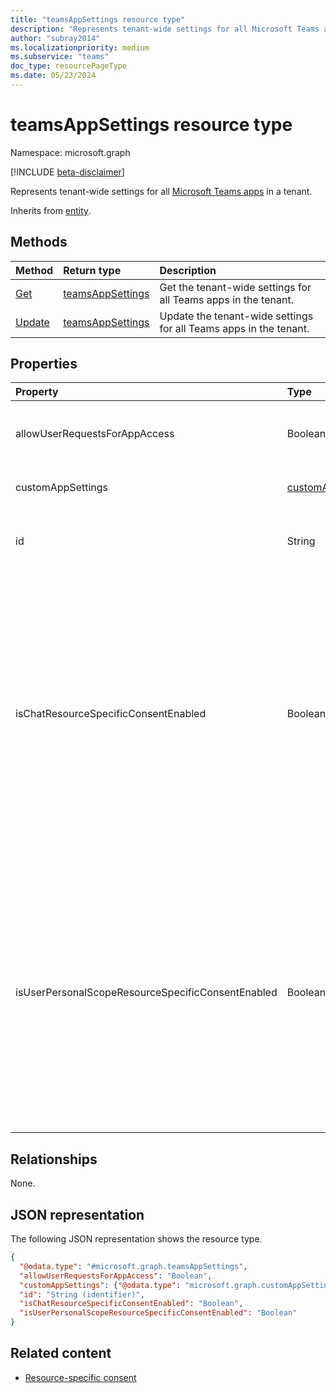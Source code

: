 ```yaml
---
title: "teamsAppSettings resource type"
description: "Represents tenant-wide settings for all Microsoft Teams apps in a tenant."
author: "subray2014"
ms.localizationpriority: medium
ms.subservice: "teams"
doc_type: resourcePageType
ms.date: 05/23/2024
---
```


# teamsAppSettings resource type

Namespace: microsoft.graph

[!INCLUDE [beta-disclaimer](../../includes/beta-disclaimer.md)]

Represents tenant-wide settings for all [Microsoft Teams apps](teamsapp.md) in a tenant.

Inherits from [entity](../resources/entity.md).

## Methods

|Method|Return type|Description|
|:---|:---|:---|
|[Get](../api/teamsappsettings-get.md)|[teamsAppSettings](../resources/teamsappsettings.md)|Get the tenant-wide settings for all Teams apps in the tenant.|
|[Update](../api/teamsappsettings-update.md)|[teamsAppSettings](../resources/teamsappsettings.md)|Update the tenant-wide settings for all Teams apps in the tenant.|

## Properties

|Property|Type|Description|
|:---|:---|:---|
|allowUserRequestsForAppAccess|Boolean|Indicates whether users are allowed to request access to the unavailable Teams apps.|
|customAppSettings|[customAppSettings](../resources/customappsettings.md)|The settings for all custom apps in the tenant.|
|id|String|Unique identifier for the **teamsAppSettings** object. Inherited from [entity](../resources/entity.md).|
|isChatResourceSpecificConsentEnabled|Boolean|Indicates whether resource-specific consent for chats/meetings has been enabled for the tenant. `True` indicates that Teams apps that are allowed in the tenant and require resource-specific permissions can be installed inside chats and meetings. `False` blocks the installation of any Teams app that requires resource-specific permissions in a chat or a meeting.|
|isUserPersonalScopeResourceSpecificConsentEnabled|Boolean|Indicates whether resource-specific consent for personal scope in Teams apps has been enabled for the tenant. `True` indicates that Teams apps that are allowed in the tenant and require resource-specific permissions can be installed in the personal scope. `False` blocks the installation of any Teams app that requires resource-specific permissions in the personal scope.|

## Relationships

None.

## JSON representation

The following JSON representation shows the resource type.
<!-- {
  "blockType": "resource",
  "keyProperty": "id",
  "@odata.type": "microsoft.graph.teamsAppSettings",
  "baseType": "microsoft.graph.entity",
  "openType": false
}
-->
``` json
{
  "@odata.type": "#microsoft.graph.teamsAppSettings",
  "allowUserRequestsForAppAccess": "Boolean",
  "customAppSettings": {"@odata.type": "microsoft.graph.customAppSettings"},
  "id": "String (identifier)",
  "isChatResourceSpecificConsentEnabled": "Boolean",
  "isUserPersonalScopeResourceSpecificConsentEnabled": "Boolean"
}
```

## Related content

- [Resource-specific consent](/microsoftteams/platform/graph-api/rsc/resource-specific-consent)
